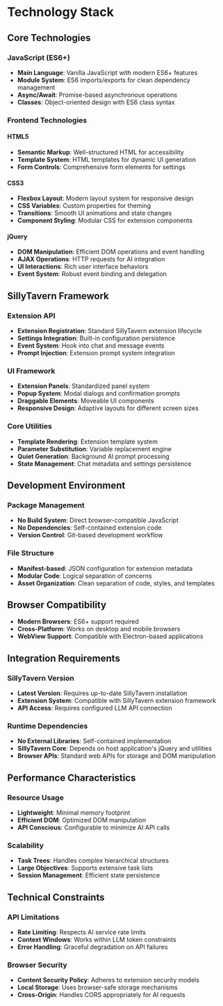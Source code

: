 # Technology Stack

## Core Technologies

### JavaScript (ES6+)
- **Main Language**: Vanilla JavaScript with modern ES6+ features
- **Module System**: ES6 imports/exports for clean dependency management
- **Async/Await**: Promise-based asynchronous operations
- **Classes**: Object-oriented design with ES6 class syntax

### Frontend Technologies

#### HTML5
- **Semantic Markup**: Well-structured HTML for accessibility
- **Template System**: HTML templates for dynamic UI generation
- **Form Controls**: Comprehensive form elements for settings

#### CSS3
- **Flexbox Layout**: Modern layout system for responsive design
- **CSS Variables**: Custom properties for theming
- **Transitions**: Smooth UI animations and state changes
- **Component Styling**: Modular CSS for extension components

#### jQuery
- **DOM Manipulation**: Efficient DOM operations and event handling
- **AJAX Operations**: HTTP requests for AI integration
- **UI Interactions**: Rich user interface behaviors
- **Event System**: Robust event binding and delegation

## SillyTavern Framework

### Extension API
- **Extension Registration**: Standard SillyTavern extension lifecycle
- **Settings Integration**: Built-in configuration persistence
- **Event System**: Hook into chat and message events
- **Prompt Injection**: Extension prompt system integration

### UI Framework
- **Extension Panels**: Standardized panel system
- **Popup System**: Modal dialogs and confirmation prompts
- **Draggable Elements**: Moveable UI components
- **Responsive Design**: Adaptive layouts for different screen sizes

### Core Utilities
- **Template Rendering**: Extension template system
- **Parameter Substitution**: Variable replacement engine
- **Quiet Generation**: Background AI prompt processing
- **State Management**: Chat metadata and settings persistence

## Development Environment

### Package Management
- **No Build System**: Direct browser-compatible JavaScript
- **No Dependencies**: Self-contained extension code
- **Version Control**: Git-based development workflow

### File Structure
- **Manifest-based**: JSON configuration for extension metadata
- **Modular Code**: Logical separation of concerns
- **Asset Organization**: Clean separation of code, styles, and templates

## Browser Compatibility
- **Modern Browsers**: ES6+ support required
- **Cross-Platform**: Works on desktop and mobile browsers
- **WebView Support**: Compatible with Electron-based applications

## Integration Requirements

### SillyTavern Version
- **Latest Version**: Requires up-to-date SillyTavern installation
- **Extension System**: Compatible with SillyTavern extension framework
- **API Access**: Requires configured LLM API connection

### Runtime Dependencies
- **No External Libraries**: Self-contained implementation
- **SillyTavern Core**: Depends on host application's jQuery and utilities
- **Browser APIs**: Standard web APIs for storage and DOM manipulation

## Performance Characteristics

### Resource Usage
- **Lightweight**: Minimal memory footprint
- **Efficient DOM**: Optimized DOM manipulation
- **API Conscious**: Configurable to minimize AI API calls

### Scalability
- **Task Trees**: Handles complex hierarchical structures
- **Large Objectives**: Supports extensive task lists
- **Session Management**: Efficient state persistence

## Technical Constraints

### API Limitations
- **Rate Limiting**: Respects AI service rate limits
- **Context Windows**: Works within LLM token constraints
- **Error Handling**: Graceful degradation on API failures

### Browser Security
- **Content Security Policy**: Adheres to extension security models
- **Local Storage**: Uses browser-safe storage mechanisms
- **Cross-Origin**: Handles CORS appropriately for AI requests
